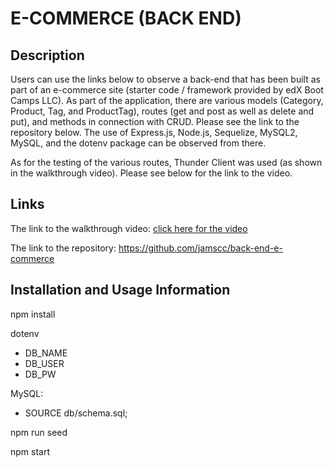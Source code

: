 # E-COMMERCE (BACK END)

## Description

Users can use the links below to observe a back-end that has been built as part of an e-commerce site (starter code / framework provided by edX Boot Camps LLC). As part of the application, there are various models (Category, Product, Tag, and ProductTag), routes (get and post as well as delete and put), and methods in connection with CRUD. Please see the link to the repository below. The use of Express.js, Node.js, Sequelize, MySQL2, MySQL, and the dotenv package can be observed from there. 

As for the testing of the various routes, Thunder Client was used (as shown in the walkthrough video). Please see below for the link to the video.

## Links

The link to the walkthrough video: [click here for the video](https://drive.google.com/file/d/1ukPP33s4vqiZzL6iFBcdF0gTuEAtKjoF/view?usp=share_link)

The link to the repository: https://github.com/jamscc/back-end-e-commerce

## Installation and Usage Information

npm install

dotenv
- DB_NAME
- DB_USER
- DB_PW

MySQL:
- SOURCE db/schema.sql;

npm run seed 

npm start
